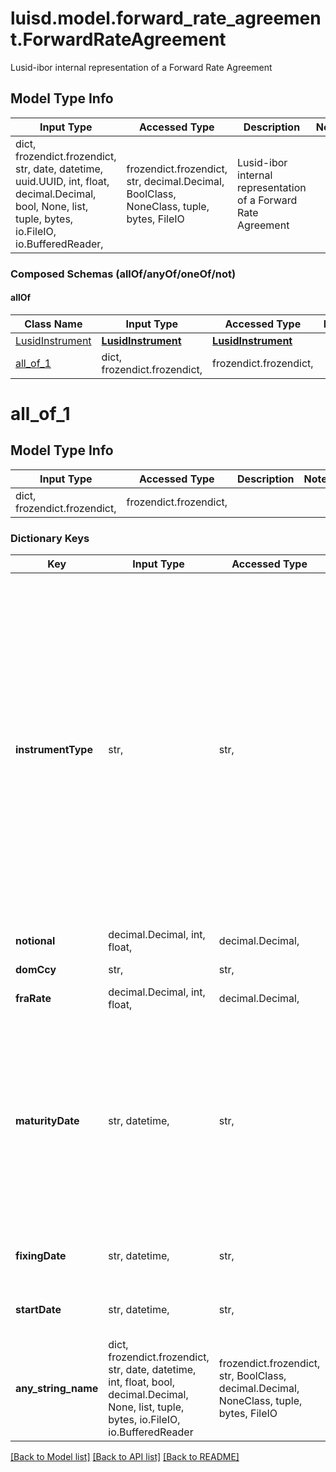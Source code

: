 # luisd.model.forward_rate_agreement.ForwardRateAgreement

Lusid-ibor internal representation of a Forward Rate Agreement

## Model Type Info
Input Type | Accessed Type | Description | Notes
------------ | ------------- | ------------- | -------------
dict, frozendict.frozendict, str, date, datetime, uuid.UUID, int, float, decimal.Decimal, bool, None, list, tuple, bytes, io.FileIO, io.BufferedReader,  | frozendict.frozendict, str, decimal.Decimal, BoolClass, NoneClass, tuple, bytes, FileIO | Lusid-ibor internal representation of a Forward Rate Agreement | 

### Composed Schemas (allOf/anyOf/oneOf/not)
#### allOf
Class Name | Input Type | Accessed Type | Description | Notes
------------- | ------------- | ------------- | ------------- | -------------
[LusidInstrument](LusidInstrument.md) | [**LusidInstrument**](LusidInstrument.md) | [**LusidInstrument**](LusidInstrument.md) |  | 
[all_of_1](#all_of_1) | dict, frozendict.frozendict,  | frozendict.frozendict,  |  | 

# all_of_1

## Model Type Info
Input Type | Accessed Type | Description | Notes
------------ | ------------- | ------------- | -------------
dict, frozendict.frozendict,  | frozendict.frozendict,  |  | 

### Dictionary Keys
Key | Input Type | Accessed Type | Description | Notes
------------ | ------------- | ------------- | ------------- | -------------
**instrumentType** | str,  | str,  | The available values are: QuotedSecurity, InterestRateSwap, FxForward, Future, ExoticInstrument, FxOption, CreditDefaultSwap, InterestRateSwaption, Bond, EquityOption, FixedLeg, FloatingLeg, BespokeCashFlowsLeg, Unknown, TermDeposit, ContractForDifference, EquitySwap, CashPerpetual, CapFloor, CashSettled, CdsIndex, Basket, FundingLeg, CrossCurrencySwap, FxSwap, ForwardRateAgreement, SimpleInstrument, Repo, Equity, ExchangeTradedOption | must be one of ["QuotedSecurity", "InterestRateSwap", "FxForward", "Future", "ExoticInstrument", "FxOption", "CreditDefaultSwap", "InterestRateSwaption", "Bond", "EquityOption", "FixedLeg", "FloatingLeg", "BespokeCashFlowsLeg", "Unknown", "TermDeposit", "ContractForDifference", "EquitySwap", "CashPerpetual", "CapFloor", "CashSettled", "CdsIndex", "Basket", "FundingLeg", "CrossCurrencySwap", "FxSwap", "ForwardRateAgreement", "SimpleInstrument", "Repo", "Equity", "ExchangeTradedOption", ] 
**notional** | decimal.Decimal, int, float,  | decimal.Decimal,  | The amount for which the FRA is traded. | value must be a 64 bit float
**domCcy** | str,  | str,  | The domestic currency of the instrument. | 
**fraRate** | decimal.Decimal, int, float,  | decimal.Decimal,  | The rate at which the FRA is traded. | value must be a 64 bit float
**maturityDate** | str, datetime,  | str,  | The final maturity date of the instrument. This means the last date on which the instruments makes a payment of any amount.  For the avoidance of doubt, that is not necessarily prior to its last sensitivity date for the purposes of risk; e.g. instruments such as  Constant Maturity Swaps (CMS) often have sensitivities to rates beyond their last payment date. | value must conform to RFC-3339 date-time
**fixingDate** | str, datetime,  | str,  | The date at which the rate to be paid, the reference rate, is confirmed/observed. | value must conform to RFC-3339 date-time
**startDate** | str, datetime,  | str,  | The start date of the instrument. This is normally synonymous with the trade-date. | value must conform to RFC-3339 date-time
**any_string_name** | dict, frozendict.frozendict, str, date, datetime, int, float, bool, decimal.Decimal, None, list, tuple, bytes, io.FileIO, io.BufferedReader | frozendict.frozendict, str, BoolClass, decimal.Decimal, NoneClass, tuple, bytes, FileIO | any string name can be used but the value must be the correct type | [optional]

[[Back to Model list]](../../README.md#documentation-for-models) [[Back to API list]](../../README.md#documentation-for-api-endpoints) [[Back to README]](../../README.md)

